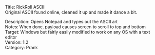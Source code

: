 Title: RickRoll ASCII<br>
Original ASCII found online, cleaned it up and made it dance a bit.<br>

Description: Opens Notepad and types out the ASCII art<br>
Notes: When done, payload causes screen to scroll to top and bottom<br>
Target:	Windows but fairly easily modified to work on any OS with a text editor<br>
Version:	1.2<br>
Category:	Prank<br>
